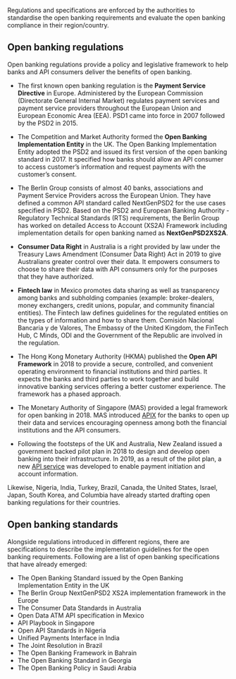 Regulations and specifications are enforced by the authorities to standardise the open banking requirements and 
evaluate the open banking compliance in their region/country.

## Open banking regulations
Open banking regulations provide a policy and legislative framework to help banks and API consumers deliver the 
benefits of open banking. 

- The first known open banking regulation is the **Payment Service Directive** in Europe. Administered by the European 
Commission (Directorate General Internal Market) regulates payment services and payment service providers throughout 
the European Union and European Economic Area (EEA). PSD1 came into force in 2007 followed by the PSD2 in 2015.

- The Competition and Market Authority formed the **Open Banking Implementation Entity** in the UK. The Open Banking 
Implementation Entity adopted the PSD2 and issued its first version of the open banking standard in 2017. It 
specified how banks should allow an API consumer to access customer’s information and request payments with the 
customer’s consent.

- The Berlin Group consists of almost 40 banks, associations and Payment Service Providers across the European Union. 
They have defined a common API standard called NextGenPSD2 for the use cases specified in PSD2. Based on the PSD2 and 
European Banking Authority - Regulatory Technical Standards (RTS) requirements, the Berlin Group has worked on detailed 
Access to Account (XS2A) Framework including implementation details for open banking named as **NextGenPSD2XS2A**.

- **Consumer Data Right** in Australia is a right provided by law under the Treasury Laws Amendment 
(Consumer Data Right)  Act in 2019 to give Australians greater control over their data. It empowers consumers to 
choose to share their data with API consumers only for the purposes that they have authorized.

- **Fintech law** in Mexico promotes data sharing as well as transparency among banks and subholding companies 
(example: broker-dealers, money exchangers, credit unions, popular, and community financial entities). The Fintech law 
defines guidelines for the regulated entities on the types of information and how to share them. Comisión Nacional 
Bancaria y de Valores, The Embassy of the United Kingdom, the FinTech Hub, C Minds, ODI and the Government of the 
Republic are involved in the regulation.

- The Hong Kong Monetary Authority (HKMA) published the **Open API Framework** in 2018 to provide a secure, controlled, 
and convenient operating environment to financial institutions and third parties. It expects the banks and third 
parties to work together and build innovative banking services offering a better customer experience. The framework 
has a phased approach. 
 
- The Monetary Authority of Singapore (MAS) provided a legal framework for open banking in 2018. MAS introduced 
[APIX](https://www.mas.gov.sg/development/fintech/api-exchange) for the banks to open up their data and services 
encouraging openness among both the financial institutions and the API consumers.

- Following the footsteps of the UK and Australia, New Zealand issued a government backed pilot plan in 2018 to design 
and develop open banking into their infrastructure. In 2019, as a result of the pilot plan, a 
new [API service](https://www.apicentre.paymentsnz.co.nz/) was developed to enable payment initiation and account 
information. 

Likewise, Nigeria, India, Turkey, Brazil, Canada, the United States, Israel, Japan, South Korea, and Columbia have 
already started drafting open banking regulations for their countries. 

## Open banking standards
Alongside regulations introduced in different regions, there are specifications to describe the implementation 
guidelines for the open banking requirements. Following are a list of open banking specifications that have already 
emerged:

- The Open Banking Standard issued by the Open Banking Implementation Entity in the UK
- The Berlin Group NextGenPSD2 XS2A implementation framework in the Europe
- The Consumer Data Standards in Australia
- Open Data ATM API specification in Mexico
- API Playbook in Singapore
- Open API Standards in Nigeria
- Unified Payments Interface in India
- The Joint Resolution in Brazil
- The Open Banking Framework in Bahrain
- The Open Banking Standard in Georgia
- The Open Banking Policy in Saudi Arabia

